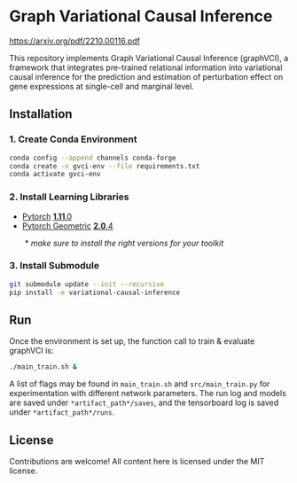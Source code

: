 # Graph Variational Causal Inference

https://arxiv.org/pdf/2210.00116.pdf

This repository implements Graph Variational Causal Inference (graphVCI), a framework that integrates pre-trained relational information into variational causal inference for the prediction and estimation of perturbation effect on gene expressions at single-cell and marginal level.


## Installation

### 1. Create Conda Environment
```bash
conda config --append channels conda-forge
conda create -n gvci-env --file requirements.txt
conda activate gvci-env
```

### 2. Install Learning Libraries
- [Pytorch](https://pytorch.org/) [**1.11**.0](https://pytorch.org/get-started/previous-versions/)
- [Pytorch Geometric](https://pytorch-geometric.readthedocs.io/en/latest/) [**2.0**.4](https://pytorch-geometric.readthedocs.io/en/2.0.4/notes/installation.html)

  \* *make sure to install the right versions for your toolkit*

### 3. Install Submodule
```bash
git submodule update --init --recursive
pip install -e variational-causal-inference
```


## Run
Once the environment is set up, the function call to train & evaluate graphVCI is:

```bash
./main_train.sh &
```

A list of flags may be found in `main_train.sh` and `src/main_train.py` for experimentation with different network parameters. The run log and models are saved under `*artifact_path*/saves`, and the tensorboard log is saved under `*artifact_path*/runs`.

## License

Contributions are welcome! All content here is licensed under the MIT license.
